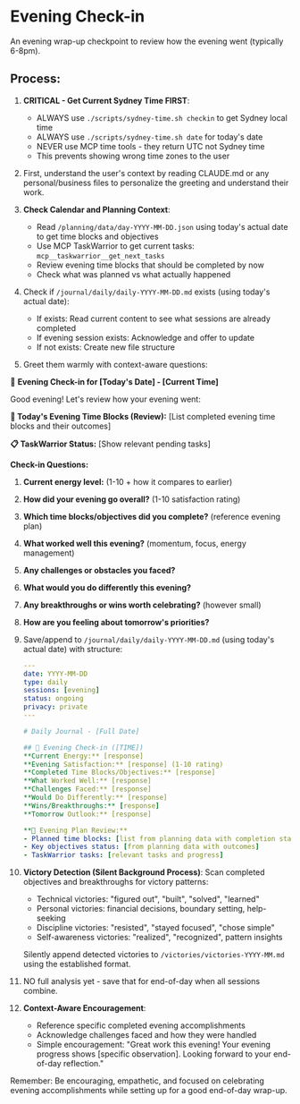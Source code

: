# Evening Check-in

An evening wrap-up checkpoint to review how the evening went (typically 6-8pm).

## Process:

1. **CRITICAL - Get Current Sydney Time FIRST**: 
   - ALWAYS use `./scripts/sydney-time.sh checkin` to get Sydney local time
   - ALWAYS use `./scripts/sydney-time.sh date` for today's date 
   - NEVER use MCP time tools - they return UTC not Sydney time
   - This prevents showing wrong time zones to the user

2. First, understand the user's context by reading CLAUDE.md or any personal/business files to personalize the greeting and understand their work.

3. **Check Calendar and Planning Context**:
   - Read `/planning/data/day-YYYY-MM-DD.json` using today's actual date to get time blocks and objectives
   - Use MCP TaskWarrior to get current tasks: `mcp__taskwarrior__get_next_tasks`
   - Review evening time blocks that should be completed by now
   - Check what was planned vs what actually happened

4. Check if `/journal/daily/daily-YYYY-MM-DD.md` exists (using today's actual date):
   - If exists: Read current content to see what sessions are already completed
   - If evening session exists: Acknowledge and offer to update
   - If not exists: Create new file structure

5. Greet them warmly with context-aware questions:

🌆 **Evening Check-in for [Today's Date] - [Current Time]**

Good evening! Let's review how your evening went:

**📅 Today's Evening Time Blocks (Review):**
[List completed evening time blocks and their outcomes]

**📋 TaskWarrior Status:**
[Show relevant pending tasks]

**Check-in Questions:**
1. **Current energy level:** (1-10 + how it compares to earlier)
2. **How did your evening go overall?** (1-10 satisfaction rating)
3. **Which time blocks/objectives did you complete?** (reference evening plan)
4. **What worked well this evening?** (momentum, focus, energy management)
5. **Any challenges or obstacles you faced?**
6. **What would you do differently this evening?**
7. **Any breakthroughs or wins worth celebrating?** (however small)
8. **How are you feeling about tomorrow's priorities?**

6. Save/append to `/journal/daily/daily-YYYY-MM-DD.md` (using today's actual date) with structure:
   ```yaml
   ---
   date: YYYY-MM-DD
   type: daily
   sessions: [evening]
   status: ongoing
   privacy: private
   ---

   # Daily Journal - [Full Date]

   ## 🌆 Evening Check-in ([TIME])
   **Current Energy:** [response]
   **Evening Satisfaction:** [response] (1-10 rating)
   **Completed Time Blocks/Objectives:** [response]
   **What Worked Well:** [response]
   **Challenges Faced:** [response]
   **Would Do Differently:** [response]
   **Wins/Breakthroughs:** [response]
   **Tomorrow Outlook:** [response]
   
   **📅 Evening Plan Review:**
   - Planned time blocks: [list from planning data with completion status]
   - Key objectives status: [from planning data with outcomes]
   - TaskWarrior tasks: [relevant tasks and progress]
   ```

7. **Victory Detection (Silent Background Process)**:
   Scan completed objectives and breakthroughs for victory patterns:
   - Technical victories: "figured out", "built", "solved", "learned"
   - Personal victories: financial decisions, boundary setting, help-seeking
   - Discipline victories: "resisted", "stayed focused", "chose simple"
   - Self-awareness victories: "realized", "recognized", pattern insights
   
   Silently append detected victories to `/victories/victories-YYYY-MM.md` using the established format.

8. NO full analysis yet - save that for end-of-day when all sessions combine.

9. **Context-Aware Encouragement**: 
   - Reference specific completed evening accomplishments
   - Acknowledge challenges faced and how they were handled
   - Simple encouragement: "Great work this evening! Your evening progress shows [specific observation]. Looking forward to your end-of-day reflection."

Remember: Be encouraging, empathetic, and focused on celebrating evening accomplishments while setting up for a good end-of-day wrap-up.